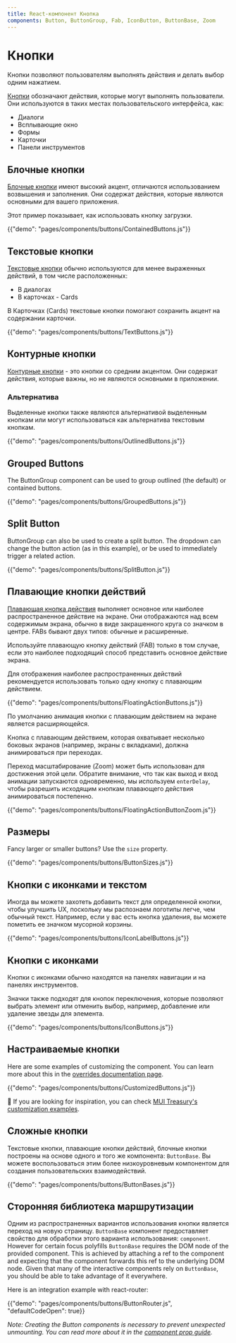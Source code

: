 ```yaml
---
title: React-компонент Кнопка
components: Button, ButtonGroup, Fab, IconButton, ButtonBase, Zoom
---
```


# Кнопки

<p class="description">Кнопки позволяют пользователям выполнять действия и делать выбор одним нажатием.</p>

[Кнопки](https://material.io/design/components/buttons.html) обозначают действия, которые могут выполнять пользователи. Они используются в таких местах пользовательского интерфейса, как:

- Диалоги
- Всплывающие окно
- Формы
- Карточки
- Панели инструментов

## Блочные кнопки

[Блочные кнопки](https://material.io/design/components/buttons.html#contained-button) имеют высокий акцент, отличаются использованием возвышения и заполнения. Они содержат действия, которые являются основными для вашего приложения.

Этот пример показывает, как использовать кнопку загрузки.

{{"demo": "pages/components/buttons/ContainedButtons.js"}}

## Текстовые кнопки

[Текстовые кнопки](https://material.io/design/components/buttons.html#text-button) обычно используются для менее выраженных действий, в том числе расположенных:

- В диалогах
- В карточках - Cards

В Карточках (Cards) текстовые кнопки помогают сохранить акцент на содержании карточки.

{{"demo": "pages/components/buttons/TextButtons.js"}}

## Контурные кнопки

[Контурные кнопки](https://material.io/design/components/buttons.html#outlined-button) - это кнопки со средним акцентом. Они содержат действия, которые важны, но не являются основными в приложении.

### Альтернатива

Выделенные кнопки также являются альтернативой выделенным кнопкам или могут использоваться как альтернатива текстовым кнопкам.

{{"demo": "pages/components/buttons/OutlinedButtons.js"}}

## Grouped Buttons

The ButtonGroup component can be used to group outlined (the default) or contained buttons.

{{"demo": "pages/components/buttons/GroupedButtons.js"}}

## Split Button

ButtonGroup can also be used to create a split button. The dropdown can change the button action (as in this example), or be used to immediately trigger a related action.

{{"demo": "pages/components/buttons/SplitButton.js"}}

## Плавающие кнопки действий

[Плавающая кнопка действия](https://material.io/design/components/buttons-floating-action-button.html) выполняет основное или наиболее распространенное действие на экране. Они отображаются над всем содержимым экрана, обычно в виде закрашенного круга со значком в центре. FABs бывают двух типов: обычные и расширенные.

Используйте плавающую кнопку действий (FAB) только в том случае, если это наиболее подходящий способ представить основное действие экрана.

Для отображения наиболее распространенных действий рекомендуется использовать только одну кнопку с плавающим действием.

{{"demo": "pages/components/buttons/FloatingActionButtons.js"}}

По умолчанию анимация кнопки с плавающим действием на экране является расширяющейся.

Кнопка с плавающим действием, которая охватывает несколько боковых экранов (например, экраны с вкладками), должна анимироваться при переходах.

Переход масштабирование (Zoom) может быть использован для достижения этой цели. Обратите внимание, что так как выход и вход анимации запускаются одновременно, мы используем ` enterDelay `, чтобы разрешить исходящим кнопкам плавающего действия анимироваться постепенно.

{{"demo": "pages/components/buttons/FloatingActionButtonZoom.js"}}

## Размеры

Fancy larger or smaller buttons? Use the `size` property.

{{"demo": "pages/components/buttons/ButtonSizes.js"}}

## Кнопки с иконками и текстом

Иногда вы можете захотеть добавить текст для определенной кнопки, чтобы улучшить UX, поскольку мы распознаем логотипы легче, чем обычный текст. Например, если у вас есть кнопка удаления, вы можете пометить ее значком мусорной корзины.

{{"demo": "pages/components/buttons/IconLabelButtons.js"}}

## Кнопки с иконками

Кнопки с иконками обычно находятся на панелях навигации и на панелях инструментов.

Значки также подходят для кнопок переключения, которые позволяют выбрать элемент или отменить выбор, например, добавление или удаление звезды для элемента.

{{"demo": "pages/components/buttons/IconButtons.js"}}

## Настраиваемые кнопки

Here are some examples of customizing the component. You can learn more about this in the [overrides documentation page](/customization/components/).

{{"demo": "pages/components/buttons/CustomizedButtons.js"}}

👑 If you are looking for inspiration, you can check [MUI Treasury's customization examples](https://mui-treasury.com/components/button).

## Сложные кнопки

Текстовые кнопки, плавающие кнопки действий, блочные кнопки построены на основе одного и того же компонента: `ButtonBase`. Вы можете воспользоваться этим более низкоуровневым компонентом для создания пользовательских взаимодействий.

{{"demo": "pages/components/buttons/ButtonBases.js"}}

## Сторонняя библиотека маршрутизации

Одним из распространенных вариантов использования кнопки является переход на новую страницу. `ButtonBase` компонент предоставляет свойство для обработки этого варианта использования: `component`. However for certain focus polyfills `ButtonBase` requires the DOM node of the provided component. This is achieved by attaching a ref to the component and expecting that the component forwards this ref to the underlying DOM node. Given that many of the interactive components rely on `ButtonBase`, you should be able to take advantage of it everywhere.

Here is an integration example with react-router:

{{"demo": "pages/components/buttons/ButtonRouter.js", "defaultCodeOpen": true}}

*Note: Creating the Button components is necessary to prevent unexpected unmounting. You can read more about it in the [component prop guide](/guides/composition/#component-property).*